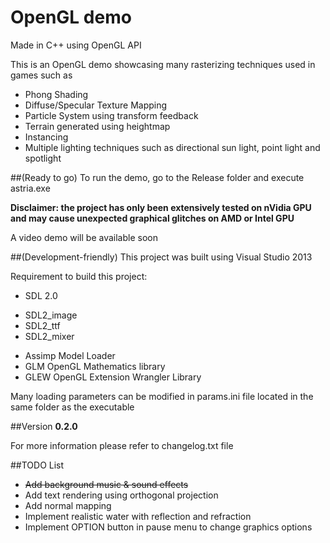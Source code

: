 # OpenGL demo
Made in C++ using OpenGL API 

This is an OpenGL demo showcasing many rasterizing techniques used in games such as

 - Phong Shading
 - Diffuse/Specular Texture Mapping
 - Particle System using transform feedback
 - Terrain generated using heightmap
 - Instancing
 - Multiple lighting techniques such as directional sun light, point light and spotlight

##(Ready to go)
To run the demo, go to the Release folder and execute astria.exe 

**Disclaimer: the project has only been extensively tested on nVidia GPU 
and may cause unexpected graphical glitches on AMD or Intel GPU**

A video demo will be available soon

##(Development-friendly)
This project was built using Visual Studio 2013 

Requirement to build this project:

 * SDL 2.0
  - SDL2_image
  - SDL2_ttf
  - SDL2_mixer
 * Assimp Model Loader
 * GLM OpenGL Mathematics library
 * GLEW OpenGL Extension Wrangler Library

Many loading parameters can be modified in params.ini file located in the same folder as the executable

##Version
__0.2.0__

For more information please refer to changelog.txt file 

##TODO List
- ~~Add background music & sound effects~~
- Add text rendering using orthogonal projection
- Add normal mapping
- Implement realistic water with reflection and refraction
- Implement OPTION button in pause menu to change graphics options
